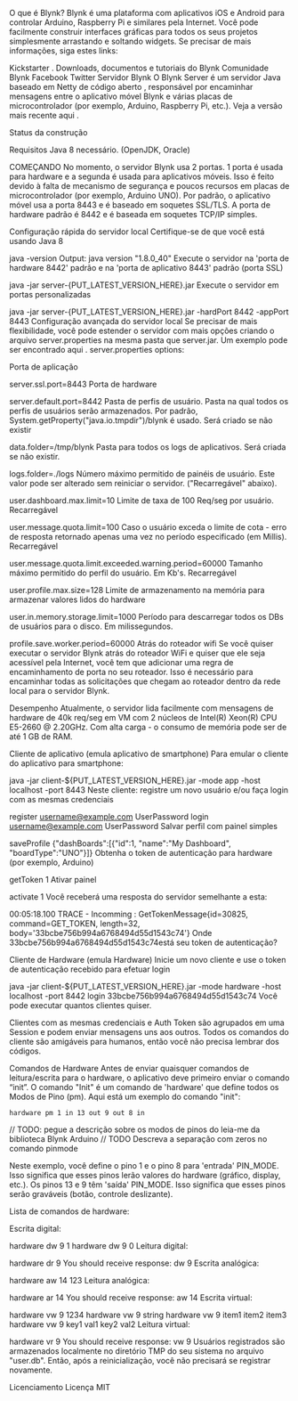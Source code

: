O que é Blynk?
Blynk é uma plataforma com aplicativos iOS e Android para controlar Arduino, Raspberry Pi e similares pela Internet.
Você pode facilmente construir interfaces gráficas para todos os seus projetos simplesmente arrastando e soltando widgets. Se precisar de mais informações, siga estes links:

Kickstarter .
Downloads, documentos e tutoriais do Blynk
Comunidade Blynk
Facebook
Twitter
Servidor Blynk
O Blynk Server é um servidor Java baseado em Netty de código aberto , responsável por encaminhar mensagens entre o aplicativo móvel Blynk e várias placas de microcontrolador (por exemplo, Arduino, Raspberry Pi, etc.). Veja a versão mais recente aqui .

Status da construção

Requisitos
Java 8 necessário. (OpenJDK, Oracle)

COMEÇANDO
No momento, o servidor Blynk usa 2 portas. 1 porta é usada para hardware e a segunda é usada para aplicativos móveis. Isso é feito devido à falta de mecanismo de segurança e poucos recursos em placas de microcontrolador (por exemplo, Arduino UNO). Por padrão, o aplicativo móvel usa a porta 8443 e é baseado em soquetes SSL/TLS. A porta de hardware padrão é 8442 e é baseada em soquetes TCP/IP simples.

Configuração rápida do servidor local
Certifique-se de que você está usando Java 8

  java -version
  Output: java version "1.8.0_40"
Execute o servidor na 'porta de hardware 8442' padrão e na 'porta de aplicativo 8443' padrão (porta SSL)

  java -jar server-{PUT_LATEST_VERSION_HERE}.jar
Execute o servidor em portas personalizadas

  java -jar server-{PUT_LATEST_VERSION_HERE}.jar -hardPort 8442 -appPort 8443
Configuração avançada do servidor local
Se precisar de mais flexibilidade, você pode estender o servidor com mais opções criando o arquivo server.properties na mesma pasta que server.jar. Um exemplo pode ser encontrado aqui . server.properties options:

Porta de aplicação

  server.ssl.port=8443
Porta de hardware

  server.default.port=8442
Pasta de perfis de usuário. Pasta na qual todos os perfis de usuários serão armazenados. Por padrão, System.getProperty("java.io.tmpdir")/blynk é usado. Será criado se não existir

  data.folder=/tmp/blynk
Pasta para todos os logs de aplicativos. Será criada se não existir.

  logs.folder=./logs
Número máximo permitido de painéis de usuário. Este valor pode ser alterado sem reiniciar o servidor. ("Recarregável" abaixo).

  user.dashboard.max.limit=10
Limite de taxa de 100 Req/seg por usuário. Recarregável

  user.message.quota.limit=100
Caso o usuário exceda o limite de cota - erro de resposta retornado apenas uma vez no período especificado (em Millis). Recarregável

  user.message.quota.limit.exceeded.warning.period=60000
Tamanho máximo permitido do perfil do usuário. Em Kb's. Recarregável

  user.profile.max.size=128
Limite de armazenamento na memória para armazenar valores lidos do hardware

  user.in.memory.storage.limit=1000
Período para descarregar todos os DBs de usuários para o disco. Em milissegundos.

  profile.save.worker.period=60000
Atrás do roteador wifi
Se você quiser executar o servidor Blynk atrás do roteador WiFi e quiser que ele seja acessível pela Internet, você tem que adicionar uma regra de encaminhamento de porta no seu roteador. Isso é necessário para encaminhar todas as solicitações que chegam ao roteador dentro da rede local para o servidor Blynk.

Desempenho
Atualmente, o servidor lida facilmente com mensagens de hardware de 40k req/seg em VM com 2 núcleos de Intel(R) Xeon(R) CPU E5-2660 @ 2.20GHz. Com alta carga - o consumo de memória pode ser de até 1 GB de RAM.

Cliente de aplicativo (emula aplicativo de smartphone)
Para emular o cliente do aplicativo para smartphone:

  java -jar client-${PUT_LATEST_VERSION_HERE}.jar -mode app -host localhost -port 8443
Neste cliente: registre um novo usuário e/ou faça login com as mesmas credenciais

  register username@example.com UserPassword
  login username@example.com UserPassword
Salvar perfil com painel simples

  saveProfile {"dashBoards":[{"id":1, "name":"My Dashboard", "boardType":"UNO"}]}
Obtenha o token de autenticação para hardware (por exemplo, Arduino)

  getToken 1
Ativar painel

  activate 1
Você receberá uma resposta do servidor semelhante a esta:

  00:05:18.100 TRACE  - Incomming : GetTokenMessage{id=30825, command=GET_TOKEN, length=32, body='33bcbe756b994a6768494d55d1543c74'}
Onde 33bcbe756b994a6768494d55d1543c74está seu token de autenticação?

Cliente de Hardware (emula Hardware)
Inicie um novo cliente e use o token de autenticação recebido para efetuar login

  java -jar client-${PUT_LATEST_VERSION_HERE}.jar -mode hardware -host localhost -port 8442
  login 33bcbe756b994a6768494d55d1543c74
Você pode executar quantos clientes quiser.

Clientes com as mesmas credenciais e Auth Token são agrupados em uma Session e podem enviar mensagens uns aos outros. Todos os comandos do cliente são amigáveis ​​para humanos, então você não precisa lembrar dos códigos.

Comandos de Hardware
Antes de enviar quaisquer comandos de leitura/escrita para o hardware, o aplicativo deve primeiro enviar o comando “init”. O comando "Init" é um comando de 'hardware' que define todos os Modos de Pino (pm). Aqui está um exemplo do comando "init":

	hardware pm 1 in 13 out 9 out 8 in
// TODO: pegue a descrição sobre os modos de pinos do leia-me da biblioteca Blynk Arduino // TODO Descreva a separação com zeros no comando pinmode

Neste exemplo, você define o pino 1 e o pino 8 para 'entrada' PIN_MODE. Isso significa que esses pinos lerão valores do hardware (gráfico, display, etc.). Os pinos 13 e 9 têm 'saída' PIN_MODE. Isso significa que esses pinos serão graváveis ​​(botão, controle deslizante).

Lista de comandos de hardware:

Escrita digital:

  hardware dw 9 1
  hardware dw 9 0
Leitura digital:

  hardware dr 9
  You should receive response: dw 9 <val>
Escrita analógica:

  hardware aw 14 123
Leitura analógica:

  hardware ar 14
  You should receive response: aw 14 <val>
Escrita virtual:

  hardware vw 9 1234
  hardware vw 9 string
  hardware vw 9 item1 item2 item3
  hardware vw 9 key1 val1 key2 val2
Leitura virtual:

  hardware vr 9
  You should receive response: vw 9 <values>
Usuários registrados são armazenados localmente no diretório TMP do seu sistema no arquivo "user.db". Então, após a reinicialização, você não precisará se registrar novamente.

Licenciamento
Licença MIT
